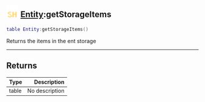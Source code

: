 ## <img src="../../.gitbook/assets/shared.png" width="32" height="32" /> [Entity](../entity/README.md):getStorageItems

```lua
table Entity:getStorageItems()
```

Returns the items in the ent storage<br>

-----------------
## Returns

| Type   | Description |
| ------ | ----------: |
| table | No description |

